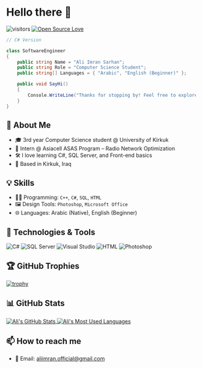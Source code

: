 
# Hello there 👋

![visitors](https://visitor-badge.laobi.icu/badge?page_id=ali-imrandiv.ali-imrandiv)
[![Open Source Love](https://badges.frapsoft.com/os/v1/open-source.svg?v=102)](https://github.com/ellerbrock/open-source-badge/)

```csharp
// C# Version

class SoftwareEngineer
{
    public string Name = "Ali Imran Sarhan";
    public string Role = "Computer Science Student";
    public string[] Languages = { "Arabic", "English (Beginner)" };

    public void SayHi()
    {
        Console.WriteLine("Thanks for stopping by! Feel free to explore my projects.");
    }
}
```

## 🧠 About Me

- 🎓 3rd year Computer Science student @ University of Kirkuk  
- 💼 Intern @ Asiacell ASAS Program – Radio Network Optimization  
- 🛠️ I love learning C#, SQL Server, and Front-end basics  
- 📍 Based in Kirkuk, Iraq  

## 💡 Skills

- 👨‍💻 Programming: `C++`, `C#`, `SQL`, `HTML`
- 🖼️ Design Tools: `Photoshop`, `Microsoft Office`
- 🌐 Languages: Arabic (Native), English (Beginner)

## 🔧 Technologies & Tools

![C#](https://img.shields.io/badge/C%23-Programming-informational?style=flat&logo=csharp&logoColor=white&color=6aa6f8)
![SQL Server](https://img.shields.io/badge/SQL-Server-informational?style=flat&logo=microsoft-sql-server&logoColor=white&color=6aa6f8)
![Visual Studio](https://img.shields.io/badge/IDE-Visual_Studio-informational?style=flat&logo=visual-studio&logoColor=white&color=6aa6f8)
![HTML](https://img.shields.io/badge/HTML-Markup-informational?style=flat&logo=html5&logoColor=white&color=6aa6f8)
![Photoshop](https://img.shields.io/badge/Design-Photoshop-informational?style=flat&logo=adobe-photoshop&logoColor=white&color=6aa6f8)

## 🏆 GitHub Trophies

[![trophy](https://github-profile-trophy.vercel.app/?username=ali-imrandiv&theme=nord&column=7)](https://github.com/ryo-ma/github-profile-trophy)

## 📊 GitHub Stats

<a href="https://github.com/ali-imrandiv">
  <img align="center" src="https://github-readme-stats.vercel.app/api?username=ali-imrandiv&show_icons=true&line_height=27&title_color=6aa6f8&text_color=8a919a&icon_color=6aa6f8&bg_color=22272e" alt="Ali's GitHub Stats" />
</a>

<a href="https://github.com/ali-imrandiv">
  <img align="center" src="https://github-readme-stats.vercel.app/api/top-langs/?username=ali-imrandiv&layout=compact&title_color=6aa6f8&text_color=8a919a&icon_color=6aa6f8&bg_color=22272e" alt="Ali's Most Used Languages" />
</a>

## 📫 How to reach me

- 📩 Email: aliimran.official@gmail.com  
